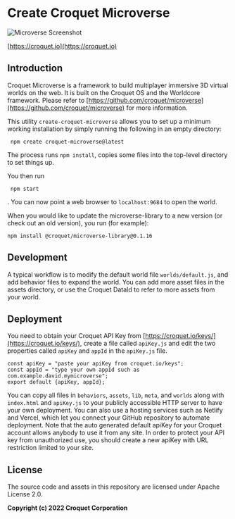 # Create Croquet Microverse

![Microverse Screenshot](https://croquet.io/images/microversess.png)

[https://croquet.io](https://croquet.io)

## Introduction

Croquet Microverse is a framework to build multiplayer immersive 3D virtual worlds on the web. It is built on the Croquet OS and the Worldcore framework. Please refer to [https://github.com/croquet/microverse](https://github.com/croquet/microverse) for more information.

This utility `create-croquet-microverse` allows you to set up a minimum working installation by simply running the following in an empty directory:

     npm create croquet-microverse@latest

The process runs `npm install`, copies some files into the top-level directory to set things up.

You then run

     npm start

. You can now point a web browser to `localhost:9684` to open the world.

When you would like to update the microverse-library to a new version (or check out an old version), you run (for example):

    npm install @croquet/microverse-library@0.1.16

## Development

A typical workflow is to modify the default world file `worlds/default.js`, and add behavior files to expand the world. You can add more asset files in the assets directory, or use the Croquet DataId to refer to more assets from your world.

## Deployment

You need to obtain your Croquet API Key from [https://croquet.io/keys/](https://croquet.io/keys/), create a file called `apiKey.js` and edit the two properties called `apiKey` and `appId` in the `apiKey.js` file.

```
const apiKey = "paste your apiKey from croquet.io/keys";
const appId = "type your own appId such as com.example.david.mymicroverse";
export default {apiKey, appId};
```

You can copy all files in `behaviors`, `assets`, `lib`, `meta`, and `worlds` along with `index.html` and `apiKey.js` to your publicly accessible HTTP server to have your own deployment. You can also use a hosting services such as Netlify and Vercel, which let you connect your GitHub repository to automate deployment. Note that the auto generated default apiKey for your Croquet account allows anybody to use it from any site.  In order to protect your API key from unauthorized use, you should create a new apiKey with URL restriction limited to your site.

## License

The source code and assets in this repository are licensed under Apache License 2.0.

**Copyright (c) 2022 Croquet Corporation**
